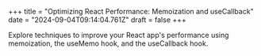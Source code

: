 +++
title = "Optimizing React Performance: Memoization and useCallback"
date = "2024-09-04T09:14:04.761Z"
draft = false
+++

  Explore techniques to improve your React app's performance using memoization, the useMemo hook, and the useCallback hook.
        
